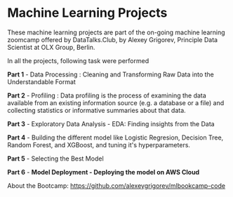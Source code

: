 # Machine Learning Projects

These machine learning projects are part of the on-going machine learning zoomcamp offered by DataTalks.Club, by Alexey Grigorev, Principle Data Scientist at OLX Group, Berlin.

In all the projects, following task were performed

**Part 1** - Data Processing : Cleaning and Transforming Raw Data into the Understandable Format

**Part 2** - Profiling : Data profiling is the process of examining the data available from an existing information source (e.g. a database or a file) and collecting statistics or informative summaries about that data.

**Part 3** - Exploratory Data Analysis - EDA: Finding insights from the Data

**Part 4** - Building the different model like Logistic Regresion, Decision Tree, Random Forest, and XGBoost, and tuning it's hyperparameters.

**Part 5** - Selecting the Best Model

**Part 6** - **Model Deployment - Deploying the model on AWS Cloud**

About the Bootcamp: https://github.com/alexeygrigorev/mlbookcamp-code

